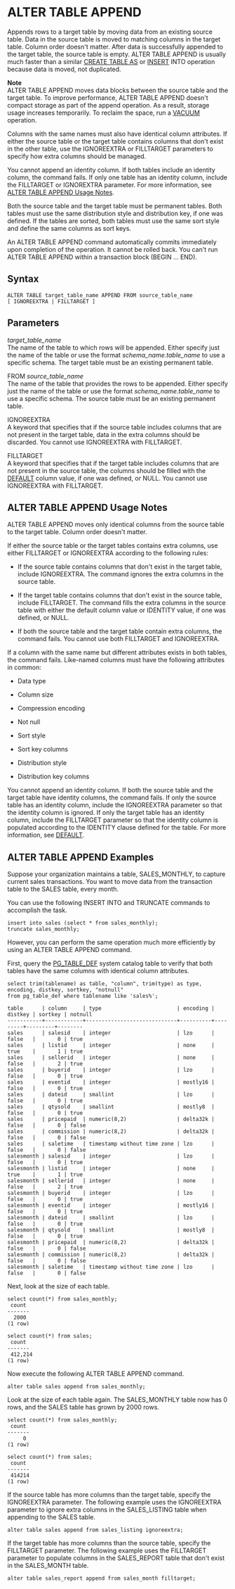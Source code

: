 # ALTER TABLE APPEND<a name="r_ALTER_TABLE_APPEND"></a>

Appends rows to a target table by moving data from an existing source table\. Data in the source table is moved to matching columns in the target table\. Column order doesn't matter\. After data is successfully appended to the target table, the source table is empty\. ALTER TABLE APPEND is usually much faster than a similar [CREATE TABLE AS](r_CREATE_TABLE_AS.md) or [INSERT](r_INSERT_30.md) INTO operation because data is moved, not duplicated\. 

**Note**  
ALTER TABLE APPEND moves data blocks between the source table and the target table\. To improve performance, ALTER TABLE APPEND doesn't compact storage as part of the append operation\. As a result, storage usage increases temporarily\. To reclaim the space, run a [VACUUM](r_VACUUM_command.md) operation\.

Columns with the same names must also have identical column attributes\. If either the source table or the target table contains columns that don't exist in the other table, use the IGNOREEXTRA or FILLTARGET parameters to specify how extra columns should be managed\. 

You cannot append an identity column\. If both tables include an identity column, the command fails\. If only one table has an identity column, include the FILLTARGET or IGNOREXTRA parameter\. For more information, see [ALTER TABLE APPEND Usage Notes](#r_ALTER_TABLE_APPEND_usage)\.

Both the source table and the target table must be permanent tables\. Both tables must use the same distribution style and distribution key, if one was defined\. If the tables are sorted, both tables must use the same sort style and define the same columns as sort keys\.

An ALTER TABLE APPEND command automatically commits immediately upon completion of the operation\. It cannot be rolled back\. You can't run ALTER TABLE APPEND within a transaction block \(BEGIN \.\.\. END\)\. 

## Syntax<a name="r_ALTER_TABLE_APPEND-synopsis"></a>

```
ALTER TABLE target_table_name APPEND FROM source_table_name 
[ IGNOREEXTRA | FILLTARGET ]
```

## Parameters<a name="r_ALTER_TABLE_APPEND-parameters"></a>

 *target\_table\_name*   
The name of the table to which rows will be appended\. Either specify just the name of the table or use the format *schema\_name\.table\_name* to use a specific schema\. The target table must be an existing permanent table\.

 FROM *source\_table\_name*   
The name of the table that provides the rows to be appended\. Either specify just the name of the table or use the format *schema\_name\.table\_name* to use a specific schema\. The source table must be an existing permanent table\.

IGNOREEXTRA   
A keyword that specifies that if the source table includes columns that are not present in the target table, data in the extra columns should be discarded\. You cannot use IGNOREEXTRA with FILLTARGET\. 

FILLTARGET   
A keyword that specifies that if the target table includes columns that are not present in the source table, the columns should be filled with the [DEFAULT](r_CREATE_TABLE_NEW.md#create-table-default) column value, if one was defined, or NULL\. You cannot use IGNOREEXTRA with FILLTARGET\. 

## ALTER TABLE APPEND Usage Notes<a name="r_ALTER_TABLE_APPEND_usage"></a>

ALTER TABLE APPEND moves only identical columns from the source table to the target table\. Column order doesn't matter\. 

 If either the source table or the target tables contains extra columns, use either FILLTARGET or IGNOREEXTRA according to the following rules: 

+ If the source table contains columns that don't exist in the target table, include IGNOREEXTRA\. The command ignores the extra columns in the source table\.

+ If the target table contains columns that don't exist in the source table, include FILLTARGET\. The command fills the extra columns in the source table with either the default column value or IDENTITY value, if one was defined, or NULL\.

+ If both the source table and the target table contain extra columns, the command fails\. You cannot use both FILLTARGET and IGNOREEXTRA\. 

If a column with the same name but different attributes exists in both tables, the command fails\. Like\-named columns must have the following attributes in common: 

+ Data type

+ Column size

+ Compression encoding

+ Not null

+ Sort style

+ Sort key columns

+ Distribution style

+ Distribution key columns

You cannot append an identity column\. If both the source table and the target table have identity columns, the command fails\. If only the source table has an identity column, include the IGNOREEXTRA parameter so that the identity column is ignored\. If only the target table has an identity column, include the FILLTARGET parameter so that the identity column is populated according to the IDENTITY clause defined for the table\. For more information, see [DEFAULT](r_CREATE_TABLE_NEW.md#create-table-default)\. 

## ALTER TABLE APPEND Examples<a name="r_ALTER_TABLE_APPEND_examples"></a>

Suppose your organization maintains a table, SALES\_MONTHLY, to capture current sales transactions\. You want to move data from the transaction table to the SALES table, every month\. 

You can use the following INSERT INTO and TRUNCATE commands to accomplish the task\. 

```
insert into sales (select * from sales_monthly);
truncate sales_monthly;
```

However, you can perform the same operation much more efficiently by using an ALTER TABLE APPEND command\. 

First, query the [PG\_TABLE\_DEF](r_PG_TABLE_DEF.md) system catalog table to verify that both tables have the same columns with identical column attributes\. 

```
select trim(tablename) as table, "column", trim(type) as type,
encoding, distkey, sortkey, "notnull" 
from pg_table_def where tablename like 'sales%';

table      | column     | type                        | encoding | distkey | sortkey | notnull
-----------+------------+-----------------------------+----------+---------+---------+--------
sales      | salesid    | integer                     | lzo      | false   |       0 | true   
sales      | listid     | integer                     | none     | true    |       1 | true   
sales      | sellerid   | integer                     | none     | false   |       2 | true   
sales      | buyerid    | integer                     | lzo      | false   |       0 | true   
sales      | eventid    | integer                     | mostly16 | false   |       0 | true   
sales      | dateid     | smallint                    | lzo      | false   |       0 | true   
sales      | qtysold    | smallint                    | mostly8  | false   |       0 | true   
sales      | pricepaid  | numeric(8,2)                | delta32k | false   |       0 | false  
sales      | commission | numeric(8,2)                | delta32k | false   |       0 | false  
sales      | saletime   | timestamp without time zone | lzo      | false   |       0 | false   
salesmonth | salesid    | integer                     | lzo      | false   |       0 | true   
salesmonth | listid     | integer                     | none     | true    |       1 | true   
salesmonth | sellerid   | integer                     | none     | false   |       2 | true   
salesmonth | buyerid    | integer                     | lzo      | false   |       0 | true   
salesmonth | eventid    | integer                     | mostly16 | false   |       0 | true   
salesmonth | dateid     | smallint                    | lzo      | false   |       0 | true   
salesmonth | qtysold    | smallint                    | mostly8  | false   |       0 | true   
salesmonth | pricepaid  | numeric(8,2)                | delta32k | false   |       0 | false  
salesmonth | commission | numeric(8,2)                | delta32k | false   |       0 | false  
salesmonth | saletime   | timestamp without time zone | lzo      | false   |       0 | false
```

Next, look at the size of each table\.

```
select count(*) from sales_monthly;
 count
-------
  2000
(1 row)

select count(*) from sales;
 count
-------
 412,214
(1 row)
```

Now execute the following ALTER TABLE APPEND command\.

```
alter table sales append from sales_monthly;         
```

Look at the size of each table again\. The SALES\_MONTHLY table now has 0 rows, and the SALES table has grown by 2000 rows\.

```
select count(*) from sales_monthly;
 count
-------
     0
(1 row)

select count(*) from sales;
 count
-------
 414214
(1 row)
```

If the source table has more columns than the target table, specify the IGNOREEXTRA parameter\. The following example uses the IGNOREEXTRA parameter to ignore extra columns in the SALES\_LISTING table when appending to the SALES table\.

```
alter table sales append from sales_listing ignoreextra;
```

If the target table has more columns than the source table, specify the FILLTARGET parameter\. The following example uses the FILLTARGET parameter to populate columns in the SALES\_REPORT table that don't exist in the SALES\_MONTH table\.

```
alter table sales_report append from sales_month filltarget;
```
